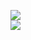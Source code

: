 [![](https://img.shields.io/badge/Made%20With-Github%20Spray-lightgrey.svg?style=for-the-badge&logo=github)](https://github.com/Annihil/github-spray#18155)  
[![](https://i.imgur.com/2DrTn0Z.gif)](https://github.com/Annihil/github-spray)